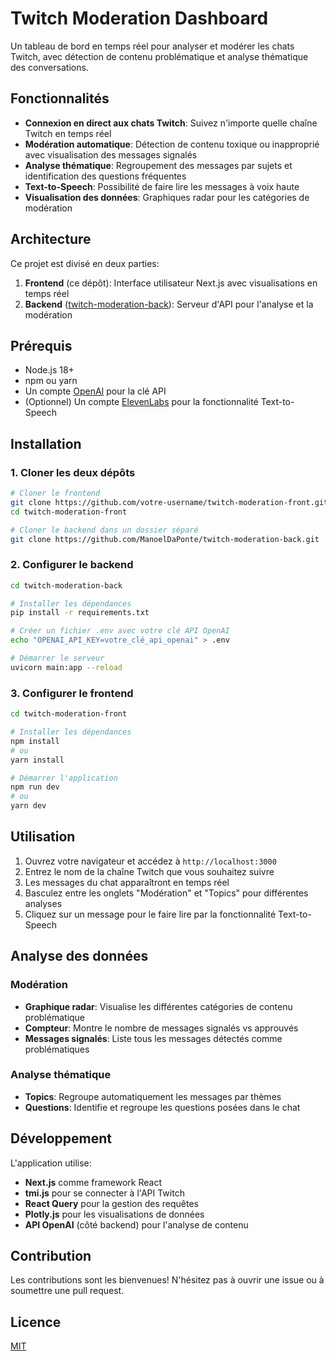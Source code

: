 # Twitch Moderation Dashboard

Un tableau de bord en temps réel pour analyser et modérer les chats Twitch, avec détection de contenu problématique et analyse thématique des conversations.

## Fonctionnalités

-   **Connexion en direct aux chats Twitch**: Suivez n'importe quelle chaîne Twitch en temps réel
-   **Modération automatique**: Détection de contenu toxique ou inapproprié avec visualisation des messages signalés
-   **Analyse thématique**: Regroupement des messages par sujets et identification des questions fréquentes
-   **Text-to-Speech**: Possibilité de faire lire les messages à voix haute
-   **Visualisation des données**: Graphiques radar pour les catégories de modération

## Architecture

Ce projet est divisé en deux parties:

1. **Frontend** (ce dépôt): Interface utilisateur Next.js avec visualisations en temps réel
2. **Backend** ([twitch-moderation-back](https://github.com/ManoelDaPonte/twitch-moderation-back)): Serveur d'API pour l'analyse et la modération

## Prérequis

-   Node.js 18+
-   npm ou yarn
-   Un compte [OpenAI](https://platform.openai.com/) pour la clé API
-   (Optionnel) Un compte [ElevenLabs](https://elevenlabs.io/) pour la fonctionnalité Text-to-Speech

## Installation

### 1. Cloner les deux dépôts

```bash
# Cloner le frontend
git clone https://github.com/votre-username/twitch-moderation-front.git
cd twitch-moderation-front

# Cloner le backend dans un dossier séparé
git clone https://github.com/ManoelDaPonte/twitch-moderation-back.git
```

### 2. Configurer le backend

```bash
cd twitch-moderation-back

# Installer les dépendances
pip install -r requirements.txt

# Créer un fichier .env avec votre clé API OpenAI
echo "OPENAI_API_KEY=votre_clé_api_openai" > .env

# Démarrer le serveur
uvicorn main:app --reload
```

### 3. Configurer le frontend

```bash
cd twitch-moderation-front

# Installer les dépendances
npm install
# ou
yarn install

# Démarrer l'application
npm run dev
# ou
yarn dev
```

## Utilisation

1. Ouvrez votre navigateur et accédez à `http://localhost:3000`
2. Entrez le nom de la chaîne Twitch que vous souhaitez suivre
3. Les messages du chat apparaîtront en temps réel
4. Basculez entre les onglets "Modération" et "Topics" pour différentes analyses
5. Cliquez sur un message pour le faire lire par la fonctionnalité Text-to-Speech

## Analyse des données

### Modération

-   **Graphique radar**: Visualise les différentes catégories de contenu problématique
-   **Compteur**: Montre le nombre de messages signalés vs approuvés
-   **Messages signalés**: Liste tous les messages détectés comme problématiques

### Analyse thématique

-   **Topics**: Regroupe automatiquement les messages par thèmes
-   **Questions**: Identifie et regroupe les questions posées dans le chat

## Développement

L'application utilise:

-   **Next.js** comme framework React
-   **tmi.js** pour se connecter à l'API Twitch
-   **React Query** pour la gestion des requêtes
-   **Plotly.js** pour les visualisations de données
-   **API OpenAI** (côté backend) pour l'analyse de contenu

## Contribution

Les contributions sont les bienvenues! N'hésitez pas à ouvrir une issue ou à soumettre une pull request.

## Licence

[MIT](LICENSE)
